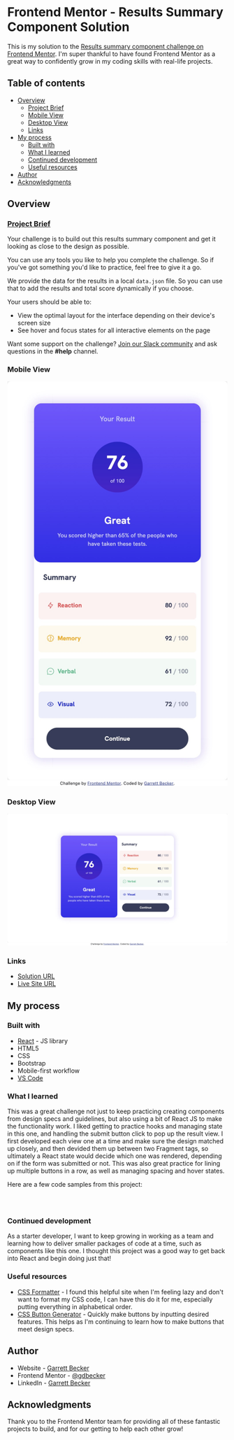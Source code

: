 # Frontend Mentor - Results Summary Component Solution

This is my solution to the [Results summary component challenge on Frontend Mentor](https://www.frontendmentor.io/challenges/results-summary-component-CE_K6s0maV). I'm super thankful to have found Frontend Mentor as a great way to confidently grow in my coding skills with real-life projects. 

## Table of contents

- [Overview](#overview)
  - [Project Brief](#project-brief)
  - [Mobile View](#mobile-view)
  - [Desktop View](#desktop-view)
  - [Links](#links)
- [My process](#my-process)
  - [Built with](#built-with)
  - [What I learned](#what-i-learned)
  - [Continued development](#continued-development)
  - [Useful resources](#useful-resources)
- [Author](#author)
- [Acknowledgments](#acknowledgments)

## Overview

### [Project Brief](./project%20brief/)

Your challenge is to build out this results summary component and get it looking as close to the design as possible.

You can use any tools you like to help you complete the challenge. So if you've got something you'd like to practice, feel free to give it a go.

We provide the data for the results in a local `data.json` file. So you can use that to add the results and total score dynamically if you choose.

Your users should be able to:

- View the optimal layout for the interface depending on their device's screen size
- See hover and focus states for all interactive elements on the page

Want some support on the challenge? [Join our Slack community](https://www.frontendmentor.io/slack) and ask questions in the **#help** channel.

### Mobile View

![](./results-component-mobile.jpg)

### Desktop View

![](./results-component-desktop.jpg)


### Links

- [Solution URL]()
- [Live Site URL](https://results-component-gdbecker.netlify.app)

## My process

### Built with

- [React](https://reactjs.org/) - JS library
- HTML5
- CSS
- Bootstrap
- Mobile-first workflow
- [VS Code](https://code.visualstudio.com)

### What I learned

This was a great challenge not just to keep practicing creating components from design specs and guidelines, but also using a bit of React JS to make the functionality work. I liked getting to practice hooks and managing state in this one, and handling the submit button click to pop up the result view. I first developed each view one at a time and make sure the design matched up closely, and then devided them up between two Fragment tags, so ultimately a React state would decide which one was rendered, depending on if the form was submitted or not. This was also great practice for lining up multiple buttons in a row, as well as managing spacing and hover states.

Here are a few code samples from this project:

```html

```

```css

```

```js

```

### Continued development

As a starter developer, I want to keep growing in working as a team and learning how to deliver smaller packages of code at a time, such as components like this one. I thought this project was a good way to get back into React and begin doing just that!

### Useful resources

- [CSS Formatter](http://www.lonniebest.com/FormatCSS/) - I found this helpful site when I'm feeling lazy and don't want to format my CSS code, I can have this do it for me, especially putting everything in alphabetical order.
- [CSS Button Generator](https://css3buttongenerator.com) - Quickly make buttons by inputting desired features. This helps as I'm continuing to learn how to make buttons that meet design specs.

## Author

- Website - [Garrett Becker]()
- Frontend Mentor - [@gdbecker](https://www.frontendmentor.io/profile/gdbecker)
- LinkedIn - [Garrett Becker](https://www.linkedin.com/in/garrett-becker-923b4a106/)

## Acknowledgments

Thank you to the Frontend Mentor team for providing all of these fantastic projects to build, and for our getting to help each other grow!